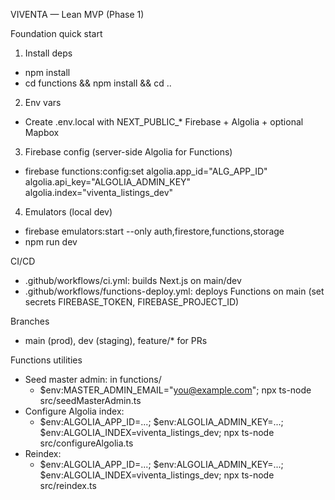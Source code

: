 VIVENTA — Lean MVP (Phase 1)

Foundation quick start
1) Install deps
- npm install
- cd functions && npm install && cd ..

2) Env vars
- Create .env.local with NEXT_PUBLIC_* Firebase + Algolia + optional Mapbox

3) Firebase config (server-side Algolia for Functions)
- firebase functions:config:set algolia.app_id="ALG_APP_ID" algolia.api_key="ALGOLIA_ADMIN_KEY" algolia.index="viventa_listings_dev"

4) Emulators (local dev)
- firebase emulators:start --only auth,firestore,functions,storage
- npm run dev

CI/CD
- .github/workflows/ci.yml: builds Next.js on main/dev
- .github/workflows/functions-deploy.yml: deploys Functions on main (set secrets FIREBASE_TOKEN, FIREBASE_PROJECT_ID)

Branches
- main (prod), dev (staging), feature/* for PRs

Functions utilities
- Seed master admin: in functions/
	- $env:MASTER_ADMIN_EMAIL="you@example.com"; npx ts-node src/seedMasterAdmin.ts
- Configure Algolia index:
	- $env:ALGOLIA_APP_ID=...; $env:ALGOLIA_ADMIN_KEY=...; $env:ALGOLIA_INDEX=viventa_listings_dev; npx ts-node src/configureAlgolia.ts
- Reindex:
	- $env:ALGOLIA_APP_ID=...; $env:ALGOLIA_ADMIN_KEY=...; $env:ALGOLIA_INDEX=viventa_listings_dev; npx ts-node src/reindex.ts

